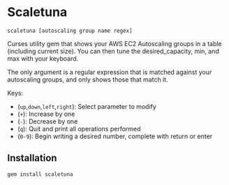 # Scaletuna

    scaletuna [autoscaling group name regex]

Curses utility gem that shows your AWS EC2 Autoscaling groups in a table (including current size). You can then tune the desired_capacity, min, and max with your keyboard.

The only argument is a regular expression that is matched against your autoscaling groups, and only shows those that match it.

Keys: 
- (`up`,`down`,`left`,`right`): Select parameter to modify
- (`+`): Increase by one
- (`-`): Decrease by one
- (`q`): Quit and print all operations performed
- (`0-9`): Begin writing a desired number, complete with return or enter

## Installation

    gem install scaletuna
